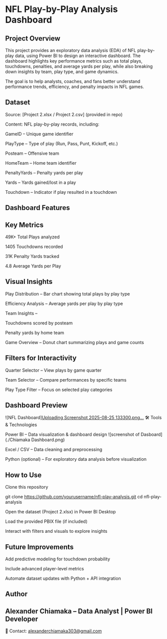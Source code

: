 # NFL Play-by-Play Analysis Dashboard
## Project Overview

This project provides an exploratory data analysis (EDA) of NFL play-by-play data, using Power BI to design an interactive dashboard. The dashboard highlights key performance metrics such as total plays, touchdowns, penalties, and average yards per play, while also breaking down insights by team, play type, and game dynamics.

The goal is to help analysts, coaches, and fans better understand performance trends, efficiency, and penalty impacts in NFL games.

## Dataset

Source: [Project 2.xlsx / Project 2.csv] (provided in repo)

Content: NFL play-by-play records, including:

GameID – Unique game identifier

PlayType – Type of play (Run, Pass, Punt, Kickoff, etc.)

Posteam – Offensive team

HomeTeam – Home team identifier

PenaltyYards – Penalty yards per play

Yards – Yards gained/lost in a play

Touchdown – Indicator if play resulted in a touchdown

## Dashboard Features
## Key Metrics

49K+ Total Plays analyzed

1405 Touchdowns recorded

31K Penalty Yards tracked

4.8 Average Yards per Play

## Visual Insights

Play Distribution – Bar chart showing total plays by play type

Efficiency Analysis – Average yards per play by play type

Team Insights –

Touchdowns scored by posteam

Penalty yards by home team

Game Overview – Donut chart summarizing plays and game counts

## Filters for Interactivity

Quarter Selector – View plays by game quarter

Team Selector – Compare performances by specific teams

Play Type Filter – Focus on selected play categories

## Dashboard Preview
![NFL Dashboard][Uploading Screenshot 2025-08-25 133300.png…]()
🛠 Tools & Technologies

Power BI – Data visualization & dashboard design
![screenshot of Dasboard](./Chiamaka Dashboard.png)

Excel / CSV – Data cleaning and preprocessing

Python (optional) – For exploratory data analysis before visualization

## How to Use

Clone this repository

git clone https://github.com/yourusername/nfl-play-analysis.git
cd nfl-play-analysis


Open the dataset (Project 2.xlsx) in Power BI Desktop

Load the provided PBIX file (if included)

Interact with filters and visuals to explore insights

## Future Improvements

Add predictive modeling for touchdown probability

Include advanced player-level metrics

Automate dataset updates with Python + API integration

## Author

## Alexander Chiamaka – Data Analyst | Power BI Developer

📧 Contact: alexanderchiamaka303@gmail.com
